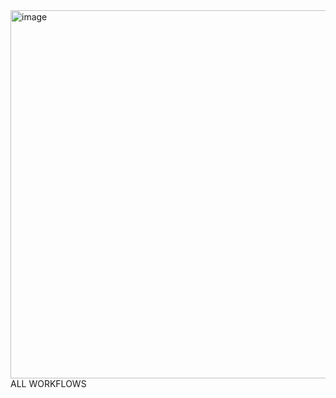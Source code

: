 <img width="1241" height="589" alt="image" src="https://github.com/user-attachments/assets/7e257a53-7353-4d07-a9c1-eef8efd3859d" />
ALL WORKFLOWS
